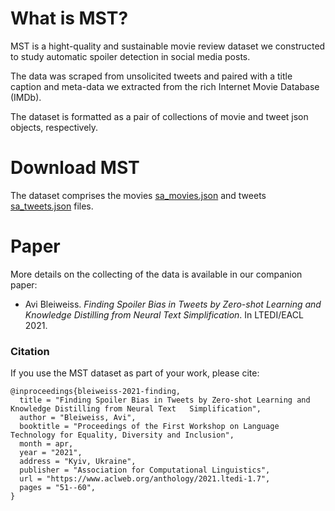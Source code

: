 # What is MST?
MST is a hight-quality and sustainable movie review dataset we constructed to study automatic
spoiler detection in social media posts.

The data was scraped from unsolicited tweets and paired with a title caption and meta-data 
we extracted from the rich Internet Movie Database (IMDb).

The dataset is formatted as a pair of collections of movie and tweet json objects, respectively.

# Download MST
The dataset comprises the movies [sa_movies.json](sa_movies.json) and tweets [sa_tweets.json](sa_tweets.json) files.

# Paper
More details on the collecting of the data is available in our companion paper:

- Avi Bleiweiss. *Finding Spoiler Bias in Tweets by Zero-shot Learning and Knowledge Distilling from Neural Text Simplification*. In LTEDI/EACL 2021.

### Citation
If you use the MST dataset as part of your work, please cite:

    @inproceedings{bleiweiss-2021-finding,
      title = "Finding Spoiler Bias in Tweets by Zero-shot Learning and Knowledge Distilling from Neural Text   Simplification",
      author = "Bleiweiss, Avi",
      booktitle = "Proceedings of the First Workshop on Language Technology for Equality, Diversity and Inclusion",
      month = apr,
      year = "2021",
      address = "Kyiv, Ukraine",
      publisher = "Association for Computational Linguistics",
      url = "https://www.aclweb.org/anthology/2021.ltedi-1.7",
      pages = "51--60",
    }
    
